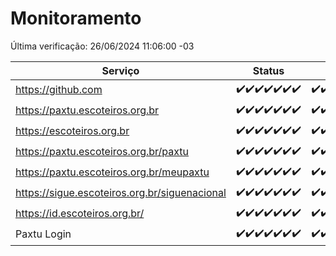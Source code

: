 # Monitoramento

Última verificação: 26/06/2024 11:06:00 -03

|Serviço|Status|Últimas 24h|
|---|---|---|
|https://github.com|<span title="2024-06-19: OK=24">✔️</span><span title="2024-06-20: OK=24">✔️</span><span title="2024-06-21: OK=24">✔️</span><span title="2024-06-22: OK=24">✔️</span><span title="2024-06-23: OK=24">✔️</span><span title="2024-06-24: OK=24">✔️</span><span title="2024-06-25: OK=14">✔️</span>|<span title="25/06/2024 11:06:00 -03 : 200">✔️</span><span title="25/06/2024 12:07:00 -03 : 200">✔️</span><span title="25/06/2024 13:08:00 -03 : 200">✔️</span><span title="25/06/2024 14:07:00 -03 : 200">✔️</span><span title="25/06/2024 15:10:00 -03 : 200">✔️</span><span title="25/06/2024 16:06:00 -03 : 200">✔️</span><span title="25/06/2024 17:07:00 -03 : 200">✔️</span><span title="25/06/2024 18:07:00 -03 : 200">✔️</span><span title="25/06/2024 19:06:00 -03 : 200">✔️</span><span title="25/06/2024 20:06:00 -03 : 200">✔️</span><span title="25/06/2024 21:33:00 -03 : 200">✔️</span><span title="25/06/2024 22:53:00 -03 : 200">✔️</span><span title="25/06/2024 23:25:00 -03 : 200">✔️</span><span title="26/06/2024 00:08:00 -03 : 200">✔️</span><span title="26/06/2024 01:09:00 -03 : 200">✔️</span><span title="26/06/2024 02:07:00 -03 : 200">✔️</span><span title="26/06/2024 03:10:00 -03 : 200">✔️</span><span title="26/06/2024 04:07:00 -03 : 200">✔️</span><span title="26/06/2024 05:09:00 -03 : 200">✔️</span><span title="26/06/2024 06:08:00 -03 : 200">✔️</span><span title="26/06/2024 07:07:00 -03 : 200">✔️</span><span title="26/06/2024 08:06:00 -03 : 200">✔️</span><span title="26/06/2024 09:14:00 -03 : 200">✔️</span><span title="26/06/2024 10:10:00 -03 : 200">✔️</span><span title="26/06/2024 11:06:00 -03 : 200">✔️</span>|
|https://paxtu.escoteiros.org.br|<span title="2024-06-19: OK=24">✔️</span><span title="2024-06-20: OK=24">✔️</span><span title="2024-06-21: OK=24">✔️</span><span title="2024-06-22: OK=24">✔️</span><span title="2024-06-23: OK=24">✔️</span><span title="2024-06-24: OK=24">✔️</span><span title="2024-06-25: OK=14">✔️</span>|<span title="25/06/2024 11:06:00 -03 : 200">✔️</span><span title="25/06/2024 12:07:00 -03 : 200">✔️</span><span title="25/06/2024 13:08:00 -03 : 200">✔️</span><span title="25/06/2024 14:07:00 -03 : 200">✔️</span><span title="25/06/2024 15:10:00 -03 : 200">✔️</span><span title="25/06/2024 16:06:00 -03 : 200">✔️</span><span title="25/06/2024 17:07:00 -03 : 200">✔️</span><span title="25/06/2024 18:07:00 -03 : 200">✔️</span><span title="25/06/2024 19:06:00 -03 : 200">✔️</span><span title="25/06/2024 20:06:00 -03 : 200">✔️</span><span title="25/06/2024 21:33:00 -03 : 200">✔️</span><span title="25/06/2024 22:53:00 -03 : 200">✔️</span><span title="25/06/2024 23:25:00 -03 : 200">✔️</span><span title="26/06/2024 00:08:00 -03 : 200">✔️</span><span title="26/06/2024 01:09:00 -03 : 200">✔️</span><span title="26/06/2024 02:07:00 -03 : 200">✔️</span><span title="26/06/2024 03:10:00 -03 : 200">✔️</span><span title="26/06/2024 04:07:00 -03 : 200">✔️</span><span title="26/06/2024 05:09:00 -03 : 200">✔️</span><span title="26/06/2024 06:08:00 -03 : 200">✔️</span><span title="26/06/2024 07:07:00 -03 : 200">✔️</span><span title="26/06/2024 08:06:00 -03 : 200">✔️</span><span title="26/06/2024 09:14:00 -03 : 200">✔️</span><span title="26/06/2024 10:10:00 -03 : 200">✔️</span><span title="26/06/2024 11:06:00 -03 : 200">✔️</span>|
|https://escoteiros.org.br|<span title="2024-06-19: OK=24">✔️</span><span title="2024-06-20: OK=24">✔️</span><span title="2024-06-21: OK=24">✔️</span><span title="2024-06-22: OK=24">✔️</span><span title="2024-06-23: OK=24">✔️</span><span title="2024-06-24: OK=24">✔️</span><span title="2024-06-25: OK=14">✔️</span>|<span title="25/06/2024 11:06:00 -03 : 200">✔️</span><span title="25/06/2024 12:07:00 -03 : 200">✔️</span><span title="25/06/2024 13:08:00 -03 : 200">✔️</span><span title="25/06/2024 14:07:00 -03 : 200">✔️</span><span title="25/06/2024 15:10:00 -03 : 200">✔️</span><span title="25/06/2024 16:06:00 -03 : 200">✔️</span><span title="25/06/2024 17:07:00 -03 : 200">✔️</span><span title="25/06/2024 18:07:00 -03 : 200">✔️</span><span title="25/06/2024 19:06:00 -03 : 200">✔️</span><span title="25/06/2024 20:06:00 -03 : 200">✔️</span><span title="25/06/2024 21:33:00 -03 : 200">✔️</span><span title="25/06/2024 22:53:00 -03 : 200">✔️</span><span title="25/06/2024 23:25:00 -03 : 200">✔️</span><span title="26/06/2024 00:08:00 -03 : 200">✔️</span><span title="26/06/2024 01:09:00 -03 : 200">✔️</span><span title="26/06/2024 02:07:00 -03 : 200">✔️</span><span title="26/06/2024 03:10:00 -03 : 200">✔️</span><span title="26/06/2024 04:07:00 -03 : 200">✔️</span><span title="26/06/2024 05:09:00 -03 : 200">✔️</span><span title="26/06/2024 06:08:00 -03 : 200">✔️</span><span title="26/06/2024 07:07:00 -03 : 200">✔️</span><span title="26/06/2024 08:06:00 -03 : 200">✔️</span><span title="26/06/2024 09:14:00 -03 : 200">✔️</span><span title="26/06/2024 10:10:00 -03 : 200">✔️</span><span title="26/06/2024 11:06:00 -03 : 200">✔️</span>|
|https://paxtu.escoteiros.org.br/paxtu|<span title="2024-06-19: OK=24">✔️</span><span title="2024-06-20: OK=24">✔️</span><span title="2024-06-21: OK=24">✔️</span><span title="2024-06-22: OK=24">✔️</span><span title="2024-06-23: OK=24">✔️</span><span title="2024-06-24: OK=24">✔️</span><span title="2024-06-25: OK=14">✔️</span>|<span title="25/06/2024 11:06:00 -03 : 200">✔️</span><span title="25/06/2024 12:07:00 -03 : 200">✔️</span><span title="25/06/2024 13:08:00 -03 : 200">✔️</span><span title="25/06/2024 14:07:00 -03 : 200">✔️</span><span title="25/06/2024 15:10:00 -03 : 200">✔️</span><span title="25/06/2024 16:06:00 -03 : 200">✔️</span><span title="25/06/2024 17:07:00 -03 : 200">✔️</span><span title="25/06/2024 18:07:00 -03 : 200">✔️</span><span title="25/06/2024 19:06:00 -03 : 200">✔️</span><span title="25/06/2024 20:06:00 -03 : 200">✔️</span><span title="25/06/2024 21:33:00 -03 : 200">✔️</span><span title="25/06/2024 22:53:00 -03 : 200">✔️</span><span title="25/06/2024 23:25:00 -03 : 200">✔️</span><span title="26/06/2024 00:08:00 -03 : 200">✔️</span><span title="26/06/2024 01:09:00 -03 : 200">✔️</span><span title="26/06/2024 02:07:00 -03 : 200">✔️</span><span title="26/06/2024 03:10:00 -03 : 200">✔️</span><span title="26/06/2024 04:07:00 -03 : 200">✔️</span><span title="26/06/2024 05:09:00 -03 : 200">✔️</span><span title="26/06/2024 06:09:00 -03 : 200">✔️</span><span title="26/06/2024 07:07:00 -03 : 200">✔️</span><span title="26/06/2024 08:06:00 -03 : 200">✔️</span><span title="26/06/2024 09:14:00 -03 : 200">✔️</span><span title="26/06/2024 10:10:00 -03 : 200">✔️</span><span title="26/06/2024 11:06:00 -03 : 200">✔️</span>|
|https://paxtu.escoteiros.org.br/meupaxtu|<span title="2024-06-19: OK=24">✔️</span><span title="2024-06-20: OK=24">✔️</span><span title="2024-06-21: OK=24">✔️</span><span title="2024-06-22: OK=24">✔️</span><span title="2024-06-23: OK=24">✔️</span><span title="2024-06-24: OK=24">✔️</span><span title="2024-06-25: OK=14">✔️</span>|<span title="25/06/2024 11:06:00 -03 : 200">✔️</span><span title="25/06/2024 12:07:00 -03 : 200">✔️</span><span title="25/06/2024 13:08:00 -03 : 200">✔️</span><span title="25/06/2024 14:07:00 -03 : 200">✔️</span><span title="25/06/2024 15:10:00 -03 : 200">✔️</span><span title="25/06/2024 16:06:00 -03 : 200">✔️</span><span title="25/06/2024 17:07:00 -03 : 200">✔️</span><span title="25/06/2024 18:07:00 -03 : 200">✔️</span><span title="25/06/2024 19:06:00 -03 : 200">✔️</span><span title="25/06/2024 20:06:00 -03 : 200">✔️</span><span title="25/06/2024 21:33:00 -03 : 200">✔️</span><span title="25/06/2024 22:53:00 -03 : 200">✔️</span><span title="25/06/2024 23:25:00 -03 : 200">✔️</span><span title="26/06/2024 00:08:00 -03 : 200">✔️</span><span title="26/06/2024 01:09:00 -03 : 200">✔️</span><span title="26/06/2024 02:07:00 -03 : 200">✔️</span><span title="26/06/2024 03:10:00 -03 : 200">✔️</span><span title="26/06/2024 04:07:00 -03 : 200">✔️</span><span title="26/06/2024 05:09:00 -03 : 200">✔️</span><span title="26/06/2024 06:09:00 -03 : 200">✔️</span><span title="26/06/2024 07:07:00 -03 : 200">✔️</span><span title="26/06/2024 08:06:00 -03 : 200">✔️</span><span title="26/06/2024 09:14:00 -03 : 200">✔️</span><span title="26/06/2024 10:10:00 -03 : 200">✔️</span><span title="26/06/2024 11:06:00 -03 : 200">✔️</span>|
|https://sigue.escoteiros.org.br/siguenacional|<span title="2024-06-19: OK=24">✔️</span><span title="2024-06-20: OK=24">✔️</span><span title="2024-06-21: OK=24">✔️</span><span title="2024-06-22: OK=24">✔️</span><span title="2024-06-23: OK=24">✔️</span><span title="2024-06-24: OK=24">✔️</span><span title="2024-06-25: OK=14">✔️</span>|<span title="25/06/2024 11:06:00 -03 : 200">✔️</span><span title="25/06/2024 12:07:00 -03 : 200">✔️</span><span title="25/06/2024 13:08:00 -03 : 200">✔️</span><span title="25/06/2024 14:07:00 -03 : 200">✔️</span><span title="25/06/2024 15:10:00 -03 : 200">✔️</span><span title="25/06/2024 16:06:00 -03 : 200">✔️</span><span title="25/06/2024 17:07:00 -03 : 200">✔️</span><span title="25/06/2024 18:07:00 -03 : 200">✔️</span><span title="25/06/2024 19:06:00 -03 : 200">✔️</span><span title="25/06/2024 20:06:00 -03 : 200">✔️</span><span title="25/06/2024 21:33:00 -03 : 200">✔️</span><span title="25/06/2024 22:53:00 -03 : 200">✔️</span><span title="25/06/2024 23:25:00 -03 : 200">✔️</span><span title="26/06/2024 00:08:00 -03 : 200">✔️</span><span title="26/06/2024 01:09:00 -03 : 200">✔️</span><span title="26/06/2024 02:07:00 -03 : 200">✔️</span><span title="26/06/2024 03:10:00 -03 : 200">✔️</span><span title="26/06/2024 04:07:00 -03 : 200">✔️</span><span title="26/06/2024 05:09:00 -03 : 200">✔️</span><span title="26/06/2024 06:09:00 -03 : 200">✔️</span><span title="26/06/2024 07:07:00 -03 : 200">✔️</span><span title="26/06/2024 08:06:00 -03 : 200">✔️</span><span title="26/06/2024 09:14:00 -03 : 200">✔️</span><span title="26/06/2024 10:10:00 -03 : 200">✔️</span><span title="26/06/2024 11:06:00 -03 : 200">✔️</span>|
|https://id.escoteiros.org.br/|<span title="2024-06-19: OK=24">✔️</span><span title="2024-06-20: OK=24">✔️</span><span title="2024-06-21: OK=24">✔️</span><span title="2024-06-22: OK=24">✔️</span><span title="2024-06-23: OK=24">✔️</span><span title="2024-06-24: OK=24">✔️</span><span title="2024-06-25: OK=14">✔️</span>|<span title="25/06/2024 11:07:00 -03 : 200">✔️</span><span title="25/06/2024 12:07:00 -03 : 200">✔️</span><span title="25/06/2024 13:08:00 -03 : 200">✔️</span><span title="25/06/2024 14:07:00 -03 : 200">✔️</span><span title="25/06/2024 15:10:00 -03 : 200">✔️</span><span title="25/06/2024 16:06:00 -03 : 200">✔️</span><span title="25/06/2024 17:07:00 -03 : 200">✔️</span><span title="25/06/2024 18:07:00 -03 : 200">✔️</span><span title="25/06/2024 19:06:00 -03 : 200">✔️</span><span title="25/06/2024 20:06:00 -03 : 200">✔️</span><span title="25/06/2024 21:33:00 -03 : 200">✔️</span><span title="25/06/2024 22:53:00 -03 : 200">✔️</span><span title="25/06/2024 23:25:00 -03 : 200">✔️</span><span title="26/06/2024 00:08:00 -03 : 200">✔️</span><span title="26/06/2024 01:09:00 -03 : 200">✔️</span><span title="26/06/2024 02:07:00 -03 : 200">✔️</span><span title="26/06/2024 03:10:00 -03 : 200">✔️</span><span title="26/06/2024 04:07:00 -03 : 200">✔️</span><span title="26/06/2024 05:09:00 -03 : 200">✔️</span><span title="26/06/2024 06:09:00 -03 : 200">✔️</span><span title="26/06/2024 07:07:00 -03 : 200">✔️</span><span title="26/06/2024 08:06:00 -03 : 200">✔️</span><span title="26/06/2024 09:14:00 -03 : 200">✔️</span><span title="26/06/2024 10:10:00 -03 : 200">✔️</span><span title="26/06/2024 11:06:00 -03 : 200">✔️</span>|
|Paxtu Login|<span title="2024-06-19: OK=24">✔️</span><span title="2024-06-20: OK=24">✔️</span><span title="2024-06-21: OK=24">✔️</span><span title="2024-06-22: OK=24">✔️</span><span title="2024-06-23: OK=24">✔️</span><span title="2024-06-24: OK=24">✔️</span><span title="2024-06-25: OK=14">✔️</span>|<span title="25/06/2024 11:07:00 -03 : 200">✔️</span><span title="25/06/2024 12:07:00 -03 : 200">✔️</span><span title="25/06/2024 13:08:00 -03 : 200">✔️</span><span title="25/06/2024 14:07:00 -03 : 200">✔️</span><span title="25/06/2024 15:10:00 -03 : 200">✔️</span><span title="25/06/2024 16:06:00 -03 : 200">✔️</span><span title="25/06/2024 17:07:00 -03 : 200">✔️</span><span title="25/06/2024 18:07:00 -03 : 200">✔️</span><span title="25/06/2024 19:06:00 -03 : 200">✔️</span><span title="25/06/2024 20:06:00 -03 : 200">✔️</span><span title="25/06/2024 21:33:00 -03 : 200">✔️</span><span title="25/06/2024 22:53:00 -03 : 200">✔️</span><span title="25/06/2024 23:25:00 -03 : 200">✔️</span><span title="26/06/2024 00:08:00 -03 : 200">✔️</span><span title="26/06/2024 01:09:00 -03 : 200">✔️</span><span title="26/06/2024 02:07:00 -03 : 200">✔️</span><span title="26/06/2024 03:10:00 -03 : 200">✔️</span><span title="26/06/2024 04:07:00 -03 : 200">✔️</span><span title="26/06/2024 05:09:00 -03 : 200">✔️</span><span title="26/06/2024 06:09:00 -03 : 200">✔️</span><span title="26/06/2024 07:07:00 -03 : 200">✔️</span><span title="26/06/2024 08:06:00 -03 : 200">✔️</span><span title="26/06/2024 09:14:00 -03 : 200">✔️</span><span title="26/06/2024 10:10:00 -03 : 200">✔️</span><span title="26/06/2024 11:06:00 -03 : 200">✔️</span>|

